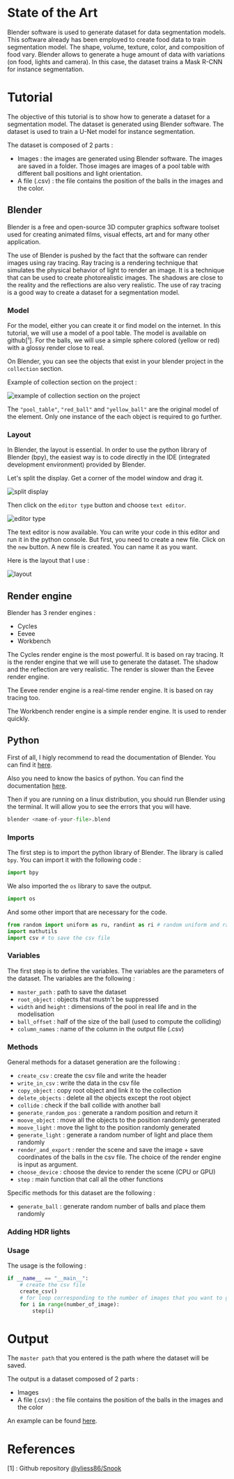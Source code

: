 # State of the Art

Blender software is used to generate dataset for data segmentation
models. This software already has been employed to create food data to train segmentation model. The shape, volume, texture, color, and
composition of food vary. Blender allows to generate a huge amount of
data with variations (on food, lights and camera). In this case, the dataset trains a Mask R-CNN for instance segmentation.

# Tutorial

The objective of this tutorial is to show how to generate a dataset for a segmentation model. The dataset is generated using Blender software. The dataset is used to train a U-Net model for instance segmentation.

The dataset is composed of 2 parts :
    
- Images : the images are generated using Blender software. The images are saved in a folder. Those images are images of a pool table with different ball positions and light orientation.
- A file (.csv) : the file contains the position of the balls in the images and the color.

## Blender

Blender is a free and open-source 3D computer graphics software toolset used for creating animated films, visual effects, art and for many other application.

The use of Blender is pushed by the fact that the software can render images using ray tracing. Ray tracing is a rendering technique that simulates the physical behavior of light to render an image. It is a technique that can be used to create photorealistic images. The shadows are close to the reality and the reflections are also very realistic. The use of ray tracing is a good way to create a dataset for a segmentation model.

### Model

For the model, either you can create it or find model on the internet. In this tutorial, we will use a model of a pool table. The model is available on github[¹]. For the balls, we will use a simple sphere colored (yellow or red) with a glossy render close to real.

On Blender, you can see the objects that exist in your blender project in the `collection` section.

Example of collection section on the project :

![example of collection section on the project](media/collection.png)

The `"pool_table"`, `"red_ball"` and `"yellow_ball"` are the original model of the element. Only one instance of the each object is required to go further. 

### Layout

In Blender, the layout is essential. In order to use the python library of Blender (bpy), the easiest way is to code directly in the IDE (integrated development environment) provided by Blender.

Let's split the display. Get a corner of the model window and drag it.

![split display](media/split_display.png)

Then click on the `editor type` button and choose `text editor`.

![editor type](media/editor_type.png)

The text editor is now available. You can write your code in this editor and run it in the python console. But first, you need to create a new file. Click on the `new` button.
A new file is created. You can name it as you want.

Here is the layout that I use :

![layout](media/layout.png)

## Render engine

Blender has 3 render engines :
- Cycles
- Eevee
- Workbench

The Cycles render engine is the most powerful. It is based on ray tracing. It is the render engine that we will use to generate the dataset. The shadow and the reflection are very realistic. The render is slower than the Eevee render engine.

The Eevee render engine is a real-time render engine. It is based on ray tracing too.

The Workbench render engine is a simple render engine. It is used to render quickly.



## Python

First of all, I higly recommend to read the documentation of Blender. You can find it [here](https://docs.blender.org/api/current/). 

Also you need to know the basics of python. You can find the documentation [here](https://docs.python.org/3/).


Then if you are running on a linux distribution, you should run Blender using the terminal. It will allow you to see the errors that you will have.

```python
blender <name-of-your-file>.blend
```

### Imports

The first step is to import the python library of Blender. The library is called `bpy`. You can import it with the following code :

```python
import bpy
```

We also imported the `os` library to save the output.

```python
import os
```

And some other import that are necessary for the code.

```python
from random import uniform as ru, randint as ri # random uniform and random integer
import mathutils
import csv # to save the csv file
```
 


### Variables

The first step is to define the variables. The variables are the parameters of the dataset. The variables are the following :

- `master_path` : path to save the dataset
- `root_object` : objects that mustn't be suppressed
- `width` and `height` : dimensions of the pool in real life and in the modelisation
- `ball_offset` : half of the size of the ball (used to compute the colliding)
- `column_names` : name of the column in the output file (.csv)

### Methods

General methods for a dataset generation are the following :

- `create_csv` : create the csv file and write the header
- `write_in_csv` : write the data in the csv file
- `copy_object` : copy root object and link it to the collection
- `delete_objects` : delete all the objects except the root object
- `collide` : check if the ball collide with another ball
- `generate_random_pos` : generate a random position and return it
- `moove_object` : move all the objects to the position randomly generated
- `moove_light` : move the light to the position randomly generated
- `generate_light` : generate a random number of light and place them randomly
- `render_and_export` : render the scene and save the image + save coordinates of the balls in the csv file. The choice of the render engine is input as argument.
- `choose_device` : choose the device to render the scene (CPU or GPU)
- `step` : main function that call all the other functions

Specific methods for this dataset are the following :
- `generate_ball` : generate random number of balls and place them randomly


### Adding HDR lights


### Usage

The usage is the following :

```python
if __name__ == "__main__":
    # create the csv file
    create_csv()
    # for loop corresponding to the number of images that you want to generate
    for i in range(number_of_image):
        step(i)
```



# Output

The `master path` that you entered is the path where the dataset will be saved. 


The output is a dataset composed of 2 parts :
- Images
- A file (.csv) : the file contains the position of the balls in the images and the color

An example can be found [here](https://github.com/matthieu-sgi/Synthetic_Data_Blender/tree/main/examples/w_hdr).




# References

[1] : Github repository [@yliess86/Snook](https://github.com/yliess86/Snook)